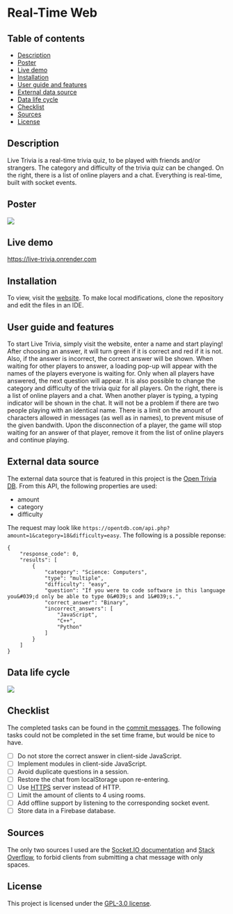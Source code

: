 # Real-Time Web

## Table of contents
- [Description](#description)
- [Poster](#poster)
- [Live demo](#live-demo)
- [Installation](#installation)
- [User guide and features](#user-guide-and-features)
- [External data source](#external-data-source)
- [Data life cycle](#data-life-cycle)
- [Checklist](#checklist)
- [Sources](#sources)
- [License](#license)

## Description
Live Trivia is a real-time trivia quiz, to be played with friends and/or strangers. The category and difficulty of the trivia quiz can be changed. On the right, there is a list of online players and a chat. Everything is real-time, built with socket events.

## Poster
![](https://user-images.githubusercontent.com/90243819/167648313-c95f910b-4bbd-42d5-a0c7-322a8b401f47.png)

## Live demo
https://live-trivia.onrender.com

## Installation
To view, visit the [website](https://live-trivia.onrender.com). To make local modifications, clone the repository and edit the files in an IDE.

## User guide and features
To start Live Trivia, simply visit the website, enter a name and start playing! After choosing an answer, it will turn green if it is correct and red if it is not. Also, if the answer is incorrect, the correct answer will be shown. When waiting for other players to answer, a loading pop-up will appear with the names of the players everyone is waiting for. Only when all players have answered, the next question will appear. It is also possible to change the category and difficulty of the trivia quiz for all players. On the right, there is a list of online players and a chat. When another player is typing, a typing indicator will be shown in the chat. It will not be a problem if there are two people playing with an identical name. There is a limit on the amount of characters allowed in messages (as well as in names), to prevent misuse of the given bandwith. Upon the disconnection of a player, the game will stop waiting for an answer of that player, remove it from the list of online players and continue playing.

## External data source
The external data source that is featured in this project is the [Open Trivia DB](https://opentdb.com). From this API, the following properties are used:

- amount
- category
- difficulty

The request may look like `https://opentdb.com/api.php?amount=1&category=18&difficulty=easy`. The following is a possible reponse:

```
{
	"response_code": 0,
	"results": [
		{
			"category": "Science: Computers",
			"type": "multiple",
			"difficulty": "easy",
			"question": "If you were to code software in this language you&#039;d only be able to type 0&#039;s and 1&#039;s.",
			"correct_answer": "Binary",
			"incorrect_answers": [
				"JavaScript",
				"C++",
				"Python"
			]
		}
	]
}
```

## Data life cycle
![](https://user-images.githubusercontent.com/90243819/167811139-45d262bf-129f-46cc-a824-49c067e8fca5.png)

## Checklist
The completed tasks can be found in the [commit messages](https://github.com/lisannevvliet/live-trivia/commits/main). The following tasks could not be completed in the set time frame, but would be nice to have.

- [ ] Do not store the correct answer in client-side JavaScript.
- [ ] Implement modules in client-side JavaScript.
- [ ] Avoid duplicate questions in a session.
- [ ] Restore the chat from localStorage upon re-entering.
- [ ] Use [HTTPS](https://stackoverflow.com/questions/31156884/how-to-use-https-on-node-js-using-express-socket-io) server instead of HTTP.
- [ ] Limit the amount of clients to 4 using rooms.
- [ ] Add offline support by listening to the corresponding socket event.
- [ ] Store data in a Firebase database.

## Sources
The only two sources I used are the [Socket.IO documentation](https://socket.io/get-started/chat) and [Stack Overflow](https://stackoverflow.com/questions/13766015/is-it-possible-to-configure-a-required-field-to-ignore-white-space), to forbid clients from submitting a chat message with only spaces.

## License
This project is licensed under the [GPL-3.0 license](https://github.com/lisannevvliet/real-time-web-2122/blob/main/LICENSE).
